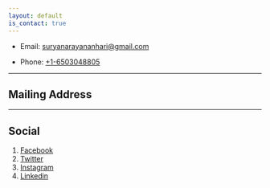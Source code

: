 ```yaml
---
layout: default
is_contact: true
---
```


* Email: [suryanarayananhari@gmail.com](mailto:suryanarayananhari@gmail.com)

* Phone: [+1-6503048805](tel:+16503048805)

---

## Mailing Address

---

## Social

1. [Facebook](www.facebook.com/ecstaticindian)
2. [Twitter](www.twitter.com/ecstaticindian)
3. [Instagram](www.instagram.com/ecstaticindian)
4. [Linkedin](https://www.linkedin.com/in/suryanarayanan21/)
